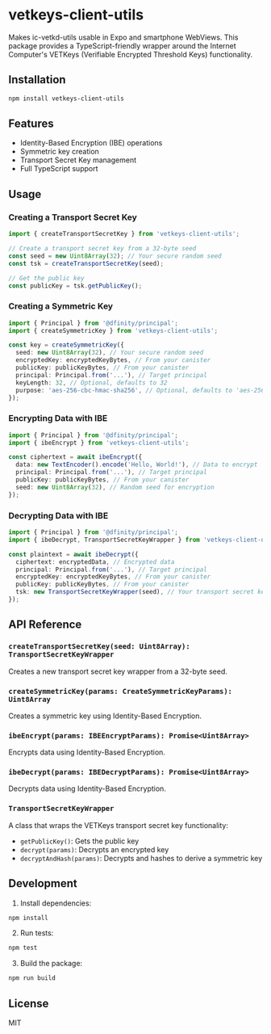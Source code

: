 # vetkeys-client-utils

Makes ic-vetkd-utils usable in Expo and smartphone WebViews. This package provides a TypeScript-friendly wrapper around the Internet Computer's VETKeys (Verifiable Encrypted Threshold Keys) functionality.

## Installation

```bash
npm install vetkeys-client-utils
```

## Features

- Identity-Based Encryption (IBE) operations
- Symmetric key creation
- Transport Secret Key management
- Full TypeScript support

## Usage

### Creating a Transport Secret Key

```typescript
import { createTransportSecretKey } from 'vetkeys-client-utils';

// Create a transport secret key from a 32-byte seed
const seed = new Uint8Array(32); // Your secure random seed
const tsk = createTransportSecretKey(seed);

// Get the public key
const publicKey = tsk.getPublicKey();
```

### Creating a Symmetric Key

```typescript
import { Principal } from '@dfinity/principal';
import { createSymmetricKey } from 'vetkeys-client-utils';

const key = createSymmetricKey({
  seed: new Uint8Array(32), // Your secure random seed
  encryptedKey: encryptedKeyBytes, // From your canister
  publicKey: publicKeyBytes, // From your canister
  principal: Principal.from('...'), // Target principal
  keyLength: 32, // Optional, defaults to 32
  purpose: 'aes-256-cbc-hmac-sha256', // Optional, defaults to 'aes-256-cbc-hmac-sha256'
});
```

### Encrypting Data with IBE

```typescript
import { Principal } from '@dfinity/principal';
import { ibeEncrypt } from 'vetkeys-client-utils';

const ciphertext = await ibeEncrypt({
  data: new TextEncoder().encode('Hello, World!'), // Data to encrypt
  principal: Principal.from('...'), // Target principal
  publicKey: publicKeyBytes, // From your canister
  seed: new Uint8Array(32), // Random seed for encryption
});
```

### Decrypting Data with IBE

```typescript
import { Principal } from '@dfinity/principal';
import { ibeDecrypt, TransportSecretKeyWrapper } from 'vetkeys-client-utils';

const plaintext = await ibeDecrypt({
  ciphertext: encryptedData, // Encrypted data
  principal: Principal.from('...'), // Target principal
  encryptedKey: encryptedKeyBytes, // From your canister
  publicKey: publicKeyBytes, // From your canister
  tsk: new TransportSecretKeyWrapper(seed), // Your transport secret key
});
```

## API Reference

### `createTransportSecretKey(seed: Uint8Array): TransportSecretKeyWrapper`

Creates a new transport secret key wrapper from a 32-byte seed.

### `createSymmetricKey(params: CreateSymmetricKeyParams): Uint8Array`

Creates a symmetric key using Identity-Based Encryption.

### `ibeEncrypt(params: IBEEncryptParams): Promise<Uint8Array>`

Encrypts data using Identity-Based Encryption.

### `ibeDecrypt(params: IBEDecryptParams): Promise<Uint8Array>`

Decrypts data using Identity-Based Encryption.

### `TransportSecretKeyWrapper`

A class that wraps the VETKeys transport secret key functionality:

- `getPublicKey()`: Gets the public key
- `decrypt(params)`: Decrypts an encrypted key
- `decryptAndHash(params)`: Decrypts and hashes to derive a symmetric key

## Development

1. Install dependencies:

```bash
npm install
```

2. Run tests:

```bash
npm test
```

3. Build the package:

```bash
npm run build
```

## License

MIT
